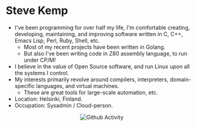# Steve Kemp

* I've been programming for over half my life, I'm comfortable creating, developing, maintaining, and improving software written in C, C++, Emacs Lisp, Perl, Ruby, Shell, etc.
  * Most of my recent projects have been written in Golang.
  * But also I've been writing code in Z80 assembly language, to run under CP/M!
* I believe in the value of Open Source software, and run Linux upon all the systems I control.
* My interests primarily revolve around compilers, interpreters, domain-specific languages, and virtual machines.
  * These are great tools for large-scale automation, etc.
* Location: Helsinki, Finland.
* Occupation: Sysadmin / Cloud-person.

<div align="center">
<img src="https://github-readme-stats.vercel.app/api?username=skx&show_icons=true" alt="Github Activity">
</div>
